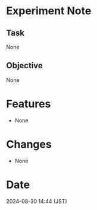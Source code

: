 # Experiment Note

## Task

None

## Objective

None

# Features

- None

# Changes

- None

# Date

2024-08-30 14:44 (JST)
